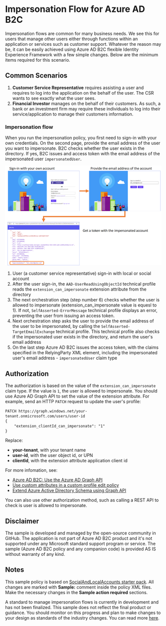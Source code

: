 # Impersonation Flow for Azure AD B2C
Impersonation flows are common for many business needs. We see this for users that manage other users either through functions within an application or services such as customer support. Whatever the reason may be, it can be easily achieved using Azure AD B2C flexible Identity Experience Framework with a few simple changes. Below are the minimum items required for this scenario. 

## Common Scenarios
1. **Customer Service Representative** requires assisting a user and requires to log into the application on the behalf of the user. The CSR wants to see exactly what the user sees.
2. **Financial Investor** manages on the behalf of their customers. As such, a bank or an investment firm may require these individuals to log into their service/application to manage their customers information.

### Impersonation flow
When you run the impersonation policy, you first need to sign-in with your own credentials. On the second page, provide the email address of the user you want to impersonate. B2C checks whether the user exists in the directory. If yes, B2C issues and access token with the email address of the impersonated user `impersonatedUser`.

![Impersonation flow](media/flow.png)

1. User (a customer service representative) sign-in with local or social account
1. After the user sign-in, the `AAD-UserReadUsingObjectId` technical profile reads the `extension_can_impersonate` extension attribute from the directory
1. The next orchestration step (step number 6) checks whether the user is allowed to impersonate (extension_can_impersonate value is equesl to 1). If not, `SelfAsserted-ErrorMessage` technical profile displays an error, preventing the user from issuing an access token.
1. Next orchestration step asks the user to provide the email address of the user to be impersonated, by calling the `SelfAsserted-TargetEmailExchange` technical profile. This technical profile also checks if the impersonated user exists in the directory, and return the user's email address
1. On the last step Azure AD B2C issues the access token, with the claims specified in the RelyingParty XML element, including the impersonated user's email address - `impersonatedUser` claim type

## Authorization
The authorization is based on the value of the `extension_can_impersonate` claim type. If the value is `1`, the user is allowed to impersonate. You should use Azure AD Graph API to set the value of the extension attribute. For example, send an HTTP `PATCH` request to update the user's profile:

```HTTP
PATCH https://graph.windows.net/your-tenant.onmicrosoft.com/users/user-id
{
    "extension_clientId_can_impersonate": "1"
}
```

Replace:
- **your-tenant**, with your tenant name
- **user-id**, with the user object id, or UPN
- **clientId**, with the extension attribute application client id

For more infomation, see:
- [Azure AD B2C: Use the Azure AD Graph API](https://docs.microsoft.com/en-us/azure/active-directory-b2c/active-directory-b2c-devquickstarts-graph-dotnet)
- [Use custom attributes in a custom profile edit policy](https://docs.microsoft.com/en-us/azure/active-directory-b2c/active-directory-b2c-create-custom-attributes-profile-edit-custom)
- [Extend Azure Active Directory Schema using Graph API](https://blogs.msdn.microsoft.com/aadgraphteam/2014/03/05/extend-azure-active-directory-schema-using-graph-api-preview/)

You can also use other authorization method, such as calling a REST API to check is user is allowed to impersonate.

## Disclaimer
The sample is developed and managed by the open-source community in GitHub. The application is not part of Azure AD B2C product and it's not supported under any Microsoft standard support program or service. The sample (Azure AD B2C policy and any companion code) is provided AS IS without warranty of any kind.

## Notes
This sample policy is based on [SocialAndLocalAccounts starter pack](https://github.com/Azure-Samples/active-directory-b2c-custom-policy-starterpack/tree/master/SocialAndLocalAccounts). All changes are marked with **Sample:** comment inside the policy XML files. Make the necessary changes in the **Sample action required** sections. 

A standard to manage impersonation flows is currently in development and has not been finalized. This sample does not reflect the final product or guidance. You should monitor on this progress and plan to make changes to your design as standards of the industry changes. You can read more [here](https://tools.ietf.org/html/draft-ietf-oauth-token-exchange-10 "OAuth 2.0 Token Exchange draft-ietf-oauth-token-exchange-10").